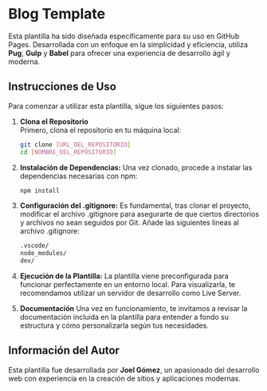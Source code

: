 # Blog Template

Esta plantilla ha sido diseñada específicamente para su uso en GitHub Pages. Desarrollada con un enfoque en la simplicidad y eficiencia, utiliza **Pug**, **Gulp** y **Babel** para ofrecer una experiencia de desarrollo ágil y moderna.

## Instrucciones de Uso

Para comenzar a utilizar esta plantilla, sigue los siguientes pasos:

1. **Clona el Repositorio**  
   Primero, clona el repositorio en tu máquina local:

   ```bash
   git clone [URL_DEL_REPOSITORIO]
   cd [NOMBRE_DEL_REPOSITORIO]
   ```

2. **Instalación de Dependencias:**
   Una vez clonado, procede a instalar las dependencias necesarias con npm:

   ```bash
   npm install
   ```

3. **Configuración del .gitignore:**
   Es fundamental, tras clonar el proyecto, modificar el archivo .gitignore para asegurarte de que ciertos directorios y archivos no sean seguidos por Git. Añade las siguientes líneas al archivo .gitignore:

   ```bash
   .vscode/
   node_modules/
   dev/
   ```

4. **Ejecución de la Plantilla:**
   La plantilla viene preconfigurada para funcionar perfectamente en un entorno local. Para visualizarla, te recomendamos utilizar un servidor de desarrollo como Live Server.

5. **Documentación**
   Una vez en funcionamiento, te invitamos a revisar la documentación incluida en la plantilla para entender a fondo su estructura y cómo personalizarla según tus necesidades.

## Información del Autor

Esta plantilla fue desarrollada por **Joel Gómez**, un apasionado del desarrollo web con experiencia en la creación de sitios y aplicaciones modernas.
